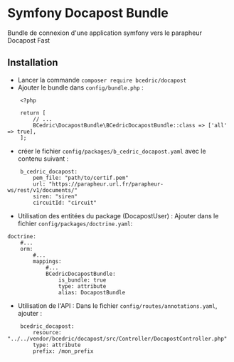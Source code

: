 # Symfony Docapost Bundle

Bundle de connexion d'une application symfony vers le parapheur Docapost Fast

## Installation

- Lancer la commande `composer require bcedric/docapost`
- Ajouter le bundle dans `config/bundle.php` :

```
    <?php

    return [
        // ...
        BCedric\DocapostBundle\BCedricDocapostBundle::class => ['all' => true],
    ];

```

- créer le fichier `config/packages/b_cedric_docapost.yaml` avec le contenu suivant :

```
    b_cedric_docapost:
        pem_file: "path/to/certif.pem"
        url: "https://parapheur.url.fr/parapheur-ws/rest/v1/documents/"
        siren: "siren"
        circuitId: "circuit"

```

- Utilisation des entitées du package (DocapostUser) : Ajouter dans le fichier `config/packages/doctrine.yaml`: 
```
doctrine:
    #...
    orm:
        #...
        mappings:
            #...
            BCedricDocapostBundle:
                is_bundle: true
                type: attribute
                alias: DocapostBundle
```

- Utilisation de l'API : Dans le fichier `config/routes/annotations.yaml`, ajouter : 
```
    bcedric_docapost:
        resource: "../../vendor/bcedric/docapost/src/Controller/DocapostController.php"
        type: attribute
        prefix: /mon_prefix
```